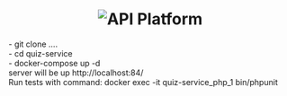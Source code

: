 <h1 align="center"><img src="https://api-platform.com/logo-250x250.png" alt="API Platform"></h1>

<div>- git clone ....</div>

<div>- cd quiz-service</div>

<div>- docker-compose up -d</div>
<div>server will be up http://localhost:84/</div>
<div>Run tests with command: docker exec -it quiz-service_php_1 bin/phpunit</div>
